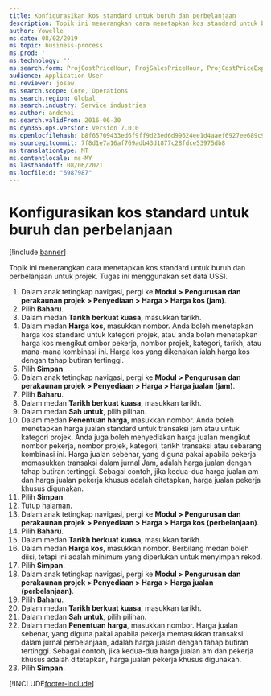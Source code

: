 ```yaml
---
title: Konfigurasikan kos standard untuk buruh dan perbelanjaan
description: Topik ini menerangkan cara menetapkan kos standard untuk buruh dan perbelanjaan untuk projek.
author: Yowelle
ms.date: 08/02/2019
ms.topic: business-process
ms.prod: ''
ms.technology: ''
ms.search.form: ProjCostPriceHour, ProjSalesPriceHour, ProjCostPriceExpense, ProjSalesPriceCost
audience: Application User
ms.reviewer: josaw
ms.search.scope: Core, Operations
ms.search.region: Global
ms.search.industry: Service industries
ms.author: andchoi
ms.search.validFrom: 2016-06-30
ms.dyn365.ops.version: Version 7.0.0
ms.openlocfilehash: b8f65709433ed6f9ff9d23ed6d99624ee1d4aaef6927ee689c9f7651807340c5
ms.sourcegitcommit: 7f8d1e7a16af769adb43d1877c28fdce53975db8
ms.translationtype: MT
ms.contentlocale: ms-MY
ms.lasthandoff: 08/06/2021
ms.locfileid: "6987987"
---
```

# <a name="configure-standard-costs-for-labor-and-expenses"></a>Konfigurasikan kos standard untuk buruh dan perbelanjaan

[!include [banner](../../includes/banner.md)]

Topik ini menerangkan cara menetapkan kos standard untuk buruh dan perbelanjaan untuk projek. Tugas ini menggunakan set data USSI.

1. Dalam anak tetingkap navigasi, pergi ke **Modul > Pengurusan dan perakaunan projek > Penyediaan > Harga > Harga kos (jam)**.
2. Pilih **Baharu**.
3. Dalam medan **Tarikh berkuat kuasa**, masukkan tarikh.
4. Dalam medan **Harga kos**, masukkan nombor. Anda boleh menetapkan harga kos standard untuk kategori projek, atau anda boleh menetapkan harga kos mengikut ombor pekerja, nombor projek, kategori, tarikh, atau mana-mana kombinasi ini. Harga kos yang dikenakan ialah harga kos dengan tahap butiran tertinggi.  
5. Pilih **Simpan**.
6. Dalam anak tetingkap navigasi, pergi ke **Modul > Pengurusan dan perakaunan projek > Penyediaan > Harga > Harga jualan (jam)**.
7. Pilih **Baharu**.
8. Dalam medan **Tarikh berkuat kuasa**, masukkan tarikh.
9. Dalam medan **Sah untuk**, pilih pilihan.
10. Dalam medan **Penentuan harga**, masukkan nombor. Anda boleh menetapkan harga jualan standard untuk transaksi jam atau untuk kategori projek. Anda juga boleh menyediakan harga jualan mengikut nombor pekerja, nombor projek, kategori, tarikh transaksi atau sebarang kombinasi ini. Harga jualan sebenar, yang diguna pakai apabila pekerja memasukkan transaksi dalam jurnal Jam, adalah harga jualan dengan tahap butiran tertinggi. Sebagai contoh, jika kedua-dua harga jualan am dan harga jualan pekerja khusus adalah ditetapkan, harga jualan pekerja khusus digunakan.  
11. Pilih **Simpan**.
12. Tutup halaman.
13. Dalam anak tetingkap navigasi, pergi ke **Modul > Pengurusan dan perakaunan projek > Penyediaan > Harga > Harga kos (perbelanjaan)**.
14. Pilih **Baharu**.
15. Dalam medan **Tarikh berkuat kuasa**, masukkan tarikh.
16. Dalam medan **Harga kos**, masukkan nombor. Berbilang medan boleh diisi, tetapi ini adalah minimum yang diperlukan untuk menyimpan rekod.  
17. Pilih **Simpan**.
18. Dalam anak tetingkap navigasi, pergi ke **Modul > Pengurusan dan perakaunan projek > Penyediaan > Harga > Harga jualan (perbelanjaan)**.
19. Pilih **Baharu**.
20. Dalam medan **Tarikh berkuat kuasa**, masukkan tarikh.
21. Dalam medan **Sah untuk**, pilih pilihan.
22. Dalam medan **Penentuan harga**, masukkan nombor. Harga jualan sebenar, yang diguna pakai apabila pekerja memasukkan transaksi dalam jurnal perbelanjaan, adalah harga jualan dengan tahap butiran tertinggi. Sebagai contoh, jika kedua-dua harga jualan am dan pekerja khusus adalah ditetapkan, harga jualan pekerja khusus digunakan.  
23. Pilih **Simpan**.



[!INCLUDE[footer-include](../../includes/footer-banner.md)]